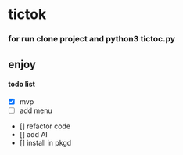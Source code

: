 # tictok
### for run clone project and python3 tictoc.py
## enjoy


#### todo list
- [x] mvp
- [ ] add menu
- [] refactor code 
- [] add AI
- [] install in pkgd
